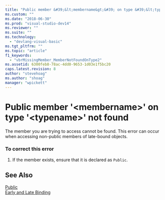 ```yaml
---
title: "Public member &#39;&lt;membername&gt;&#39; on type &#39;&lt;typename&gt;&#39; not found | Microsoft Docs"
ms.custom: ""
ms.date: "2018-06-30"
ms.prod: "visual-studio-dev14"
ms.reviewer: ""
ms.suite: ""
ms.technology: 
  - "devlang-visual-basic"
ms.tgt_pltfrm: ""
ms.topic: "article"
f1_keywords: 
  - "vbrMissingMember_MemberNotFoundOnType2"
ms.assetid: 6300feb8-78ac-4dd0-9653-1d03e1f5bc20
caps.latest.revision: 8
author: "stevehoag"
ms.author: "shoag"
manager: "wpickett"
---
```

# Public member &#39;&lt;membername&gt;&#39; on type &#39;&lt;typename&gt;&#39; not found
The member you are trying to access cannot be found. This error can occur when accessing non-public members of late-bound objects.  
  
### To correct this error  
  
1.  If the member exists, ensure that it is declared as `Public`.  
  
## See Also  
 [Public](../Topic/Public%20\(Visual%20Basic\).md)   
 [Early and Late Binding](../Topic/Early%20and%20Late%20Binding%20\(Visual%20Basic\).md)